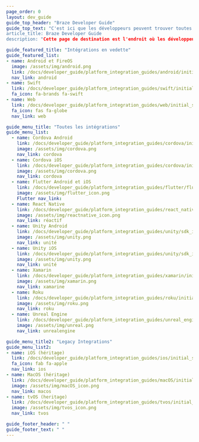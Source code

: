 ```yaml
---
page_order: 0
layout: dev_guide
guide_top_header: "Braze Developer Guide"
guide_top_text: "C'est ici que les développeurs peuvent trouver toutes les intégrations disponibles avec Braze.<br>Pour obtenir des ressources supplémentaires et rejoindre la communauté des développeurs Braze, visitez le <a href='https://www.braze.com/dev-portal'>portail des développeurs</a>. »
article_title: Braze Developer Guide
description: "Cette page de destination est l'endroit où les développeurs peuvent trouver toutes les intégrations disponibles avec Braze."

guide_featured_title: "Intégrations en vedette"
guide_featured_list:
- name: Android et FireOS
  image: /assets/img/android.png
  link: /docs/developer_guide/platform_integration_guides/android/initial_sdk_setup/android_sdk_integration/
  nav_link: android
- name: Swift
  link: /docs/developer_guide/platform_integration_guides/swift/initial_sdk_setup/overview/
  fa_icon: fa-brands fa-swift
- name: Web
  link: /docs/developer_guide/platform_integration_guides/web/initial_sdk_setup/
  fa_icon: fas fa-globe
  nav_link: web

guide_menu_title: "Toutes les intégrations"
guide_menu_list:
  - name: Cordova Android
    link: /docs/developer_guide/platform_integration_guides/cordova/initial_sdk_setup/android/
    image: /assets/img/cordova.png
    nav_link: cordova
  - name: Cordova iOS
    link: /docs/developer_guide/platform_integration_guides/cordova/initial_sdk_setup/ios/
    image: /assets/img/cordova.png
    nav_link: cordova
  - name: Flutter Android et iOS
    link: /docs/developer_guide/platform_integration_guides/flutter/flutter_sdk_integration/
    image: /assets/img/flutter_icon.png
    Flutter nav_link:
  - name: React Native
    link: /docs/developer_guide/platform_integration_guides/react_native/react_sdk_setup/
    image: /assets/img/reactnative_icon.png
    nav_link: réactif
  - name: Unity Android
    link: /docs/developer_guide/platform_integration_guides/unity/sdk_integration/android/
    image: /assets/img/unity.png
    nav_link: unité
  - name: Unity iOS
    link: /docs/developer_guide/platform_integration_guides/unity/sdk_integration/ios/
    image: /assets/img/unity.png
    nav_link: unité
  - name: Xamarin
    link: /docs/developer_guide/platform_integration_guides/xamarin/initial_sdk_setup/
    image: /assets/img/xamarin.png
    nav_link: xamarine
  - name: Roku
    link: /docs/developer_guide/platform_integration_guides/roku/initial_sdk_setup/
    image: /assets/img/roku.png
    nav_link: roku
  - name: Unreal Engine
    link: /docs/developer_guide/platform_integration_guides/unreal_engine/initial_sdk_setup/
    image: /assets/img/unreal.png
    nav_link: unrealengine

guide_menu_title2: "Legacy Integrations"
guide_menu_list2:
- name: iOS (héritage)
  link: /docs/developer_guide/platform_integration_guides/ios/initial_sdk_setup/overview/
  fa_icon: fab fa-apple
  nav_link: ios
- name: MacOS (héritage)
  link: /docs/developer_guide/platform_integration_guides/macOS/initial_sdk_setup/
  image: /assets/img/macOS_icon.png
  nav_link: macos
- name: tvOS (heritage)
  link: /docs/developer_guide/platform_integration_guides/tvos/initial_sdk_setup/
  image: /assets/img/tvos_icon.png
  nav_link: tvos  

guide_footer_header: " "
guide_footer_text: " "
---
```

